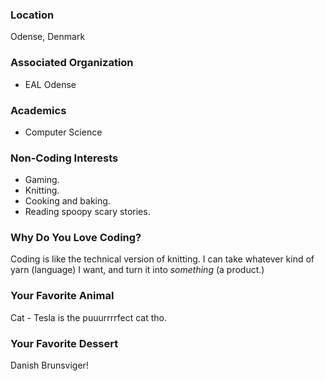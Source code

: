 
### Location
Odense, Denmark

### Associated Organization
- EAL Odense

### Academics
- Computer Science

### Non-Coding Interests
- Gaming.
- Knitting. 
- Cooking and baking.
- Reading spoopy scary stories.

### Why Do You Love Coding?
Coding is like the technical version of knitting. I can take whatever kind of yarn (language) I want, and turn it into *something* (a product.)

### Your Favorite Animal
Cat - Tesla is the puuurrrrfect cat tho.

### Your Favorite Dessert
Danish Brunsviger! 
